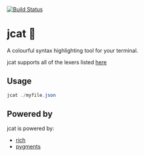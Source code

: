 [![Build Status](https://craigg.visualstudio.com/Pipelines/_apis/build/status/jcat?branchName=master)](https://craigg.visualstudio.com/Pipelines/_build/latest?definitionId=24&branchName=master)

# jcat :pencil:

A colourful syntax highlighting tool for your terminal.

jcat supports all of the lexers listed [here](https://pygments.org/docs/lexers/)

## Usage

```PowerShell
jcat ./myfile.json
```

## Powered by

jcat is powered by:
* [rich](https://github.com/willmcgugan/rich)
* [pygments](https://github.com/pygments/pygments)